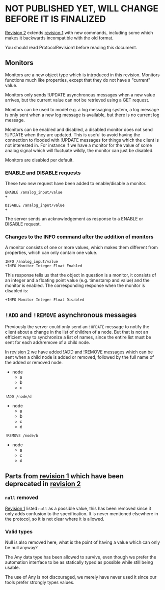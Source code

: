 # NOT PUBLISHED YET, WILL CHANGE BEFORE IT IS FINALIZED #

[Revision 2](https://code.google.com/p/sequanto-automation/source/detail?r=2) extends [revision 1](https://code.google.com/p/sequanto-automation/source/detail?r=1) with new commands, including some which makes it backwards incompatible with the old format.

You should read ProtocolRevision1 before reading this document.

## Monitors ##

Monitors are a new object type which is introduced in this revision. Monitors functions much like properties, except that they do not have a "current" value.

Monitors only sends !UPDATE asynchronous messages when a new value arrives, but the current value can not be retrieved using a GET request.

Monitors can be used to model e.g. a log messaging system, a log message is only sent when a new log message is available, but there is no current log message.

Monitors can be enabled and disabled, a disabled monitor does not send !UPDATE when they are updated. This is useful to avoid having the connection to flooded with !UPDATE messages for things which the client is not interested in. For instance if we have a monitor for the value of some analog signal which will fluctuate wildly, the monitor can just be disabled.

Monitors are disabled per default.

### ENABLE and DISABLE requests ###

These two new request have been added to enable/disable a monitor.

```
ENABLE /analog_input/value
+
```

```
DISABLE /analog_input/value
+
```

The server sends an acknowledgement as response to a ENABLE or DISABLE request.

### Changes to the INFO command after the addition of monitors ###

A monitor consists of one or more values, which makes them different from properties, which can only contain one value.

```
INFO /analog_input/value
+INFO Monitor Integer Float Enabled
```

This response tells us that the object in question is a monitor, it consists of an integer and a floating point value (e.g. timestamp and value) and the monitor is enabled. The corresponding response when the monitor is disabled is:

```
+INFO Monitor Integer Float Disabled
```


## ` !ADD ` and ` !REMOVE ` asynchronous messages ##

Previously the server could only send an ` !UPDATE ` message to notify the client about a change in the list of children of a node. But that is not an efficient way to synchronize a list of names, since the entire list must be sent for each add/remove of a child node.

In [revision 2](https://code.google.com/p/sequanto-automation/source/detail?r=2) we have added !ADD and !REMOVE messages which can be sent when a child node is added or removed, followed by the full name of the added or removed node.

  * node
    * a
    * b
    * c

```
!ADD /node/d
```

  * node
    * a
    * b
    * c
    * d

```
!REMOVE /node/b
```

  * node
    * a
    * c
    * d

## Parts from [revision 1](https://code.google.com/p/sequanto-automation/source/detail?r=1) which have been deprecated in [revision 2](https://code.google.com/p/sequanto-automation/source/detail?r=2) ##

### ` null ` removed ###

[Revision 1](https://code.google.com/p/sequanto-automation/source/detail?r=1) listed ` null ` as a possible value, this has been removed since it only adds confusion to the specification. It is never mentioned elsewhere in the protocol, so it is not clear where it is allowed.

### Valid types ###

Null is also removed here, what is the point of having a value which can only be null anyway?

The Any data type has been allowed to survive, even though we prefer the automation interface to be as statically typed as possible while still being usable.

The use of Any is not discouraged, we merely have never used it since our tools prefer strongly types values.